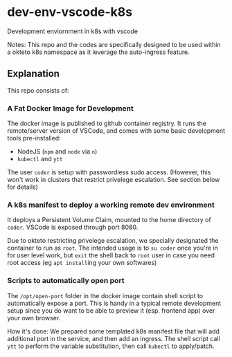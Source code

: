 # dev-env-vscode-k8s
Development enviornment in k8s with vscode

Notes: This repo and the codes are specifically designed to be used within a okteto k8s namespace as it leverage the auto-ingress feature.

## Explanation

This repo consists of:

### A Fat Docker Image for Development

The docker image is published to github container registry. It runs the remote/server version of VSCode, and comes with some basic development tools pre-installed:
- NodeJS (`npm` and `node` via `n`)
- `kubectl` and `ytt`

The user `coder` is setup with passwordless sudo access. (However, this won't work in clusters that restrict privelege escalation. See section below for details)

### A k8s manifest to deploy a working remote dev environment

It deploys a Persistent Volume Claim, mounted to the home directory of `coder`. VSCode is exposed through port 8080.

Due to okteto restricting privelege escalation, we specially designated the container to run as `root`. The intended usage is to `su coder` once you're in for user level work, but `exit` the shell back to `root` user in case you need root access (eg `apt install`ing your own softwares)

### Scripts to automatically open port

The `/opt/open-port` folder in the docker image contain shell script to automatically expose a port. This is handy in a typical remote development setup since you do want to be able to preview it (esp. frontend app) over your own browser.

How it's done: We prepared some templated k8s manifest file that will add additional port in the service, and then add an ingress. The shell script call `ytt` to perform the variable substitution, then call `kubectl` to apply/patch.
